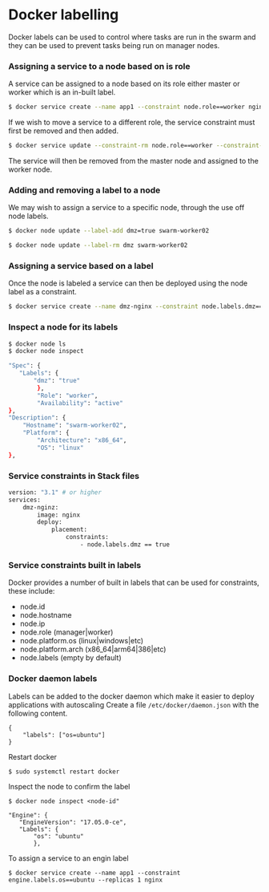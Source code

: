 # Docker labelling
Docker labels can be used to control where tasks are run in the swarm and they can be used to prevent tasks being run on manager nodes.

### Assigning a service to a node based on is role

A service can be assigned to a node based on its role either master or worker which is an in-built label.

```bash
$ docker service create --name app1 --constraint node.role==worker nginx
```

If we wish to move a service to a different role, the service constraint must first be removed and then added.

```bash
$ docker service update --constraint-rm node.role==worker --constraint-add node.role==manager app1
```

The service will then be removed from the master node and assigned to the worker node.

### Adding and removing a label to a node

We may wish to assign a service to a specific node, through the use off node labels.

```bash
$ docker node update --label-add dmz=true swarm-worker02
```

```bash
$ docker node update --label-rm dmz swarm-worker02
```

### Assigning a service based on a label

Once the node is labeled a service can then be deployed using the node label as a constraint.

```bash
$ docker service create --name dmz-nginx --constraint node.labels.dmz==true --replicas 2 nginx
```

### Inspect a node for its labels

```bash
$ docker node ls
$ docker node inspect
```

```bash
"Spec": {
   "Labels": {
       "dmz": "true"
        },
        "Role": "worker",
        "Availability": "active"
},
"Description": {
    "Hostname": "swarm-worker02",
    "Platform": {
        "Architecture": "x86_64",
        "OS": "linux"
},
```

### Service constraints in Stack files
```bash
version: "3.1" # or higher
services:
	dmz-nginz:
		image: nginx
		deploy:
			placement:
				constraints:
					- node.labels.dmz == true
```

### Service constraints built in labels

Docker provides a number of built in labels that can be used for constraints, these include:

- node.id
- node.hostname
- node.ip
- node.role (manager|worker)
- node.platform.os (linux|windows|etc)
- node.platform.arch (x86_64|arm64|386|etc)
- node.labels (empty by default)

### Docker daemon labels
Labels can be added to the docker daemon which make it easier to deploy applications with autoscaling
Create a file ```/etc/docker/daemon.json``` with the following content.
```
{
    "labels": ["os=ubuntu"]
}
```
Restart docker
```
$ sudo systemctl restart docker
```
Inspect the node to confirm the label
```
$ docker node inspect <node-id"
```
```
"Engine": {
   "EngineVersion": "17.05.0-ce",
   "Labels": {
       "os": "ubuntu"
       },
```
To assign a service to an engin label
```
$ docker service create --name app1 --constraint engine.labels.os==ubuntu --replicas 1 nginx
```

